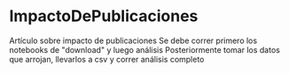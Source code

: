 # ImpactoDePublicaciones
Artículo sobre impacto de publicaciones
Se debe correr primero los notebooks de "download" y luego análisis
Posteriormente tomar los datos que arrojan, llevarlos a csv y correr análisis completo
